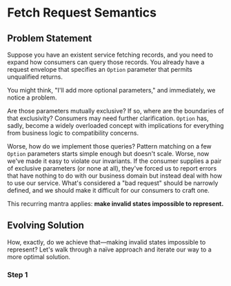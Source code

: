 # Fetch Request Semantics

## Problem Statement

Suppose you have an existent service fetching records, and you need to expand how consumers can query those records. You already have a request envelope that specifies an `Option` parameter that permits unqualified returns.

You might think, "I'll add more optional parameters," and immediately, we notice a problem.

Are those parameters mutually exclusive? If so, where are the boundaries of that exclusivity? Consumers may need further clarification. `Option` has, sadly, become a widely overloaded concept with implications for everything from business logic to compatibility concerns.

Worse, how do we implement those queries? Pattern matching on a few `Option` parameters starts simple enough but doesn't scale. Worse, now we've made it easy to violate our invariants. If the consumer supplies a pair of exclusive parameters (or none at all), they've forced us to report errors that have nothing to do with our business domain but instead deal with how to use our service. What's considered a "bad request" should be narrowly defined, and we should make it difficult for our consumers to craft one.

This recurring mantra applies: **make invalid states impossible to represent.**

## Evolving Solution

How, exactly, do we achieve that—making invalid states impossible to represent? Let's walk through a naïve approach and iterate our way to a more optimal solution.

### Step 1
